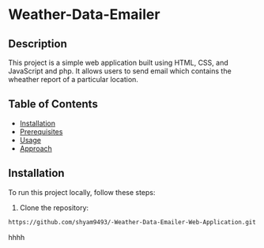 # Weather-Data-Emailer 

## Description
This project is a simple web application built using HTML, CSS, and JavaScript and php. It allows users to send email which contains the wheather report of a particular location.

## Table of Contents
- [Installation](#Installation)
- [Prerequisites](#Prerequisites)
- [Usage](#usage)
- [Approach](#approach)

## Installation
To run this project locally, follow these steps:

1. Clone the repository:
```bash
https://github.com/shyam9493/-Weather-Data-Emailer-Web-Application.git
```

hhhh

